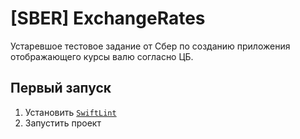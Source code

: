 # [SBER] ExchangeRates
Устаревшое тестовое задание от Сбер по созданию приложения отображающего курсы валю согласно ЦБ.

## Первый запуск
1. Установить [`SwiftLint`](https://github.com/realm/SwiftLint)
2. Запустить проект